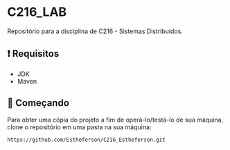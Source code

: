 # C216_LAB
Repositório para a disciplina de C216 - Sistemas Distribuídos.

## ❗ Requisitos 
- JDK
- Maven
## 🚀 Começando
Para obter uma cópia do projeto a fim de operá-lo/testá-lo de sua máquina, clone o repositório em uma pasta na sua máquina:
```
https://github.com/Estheferson/C216_Estheferson.git

